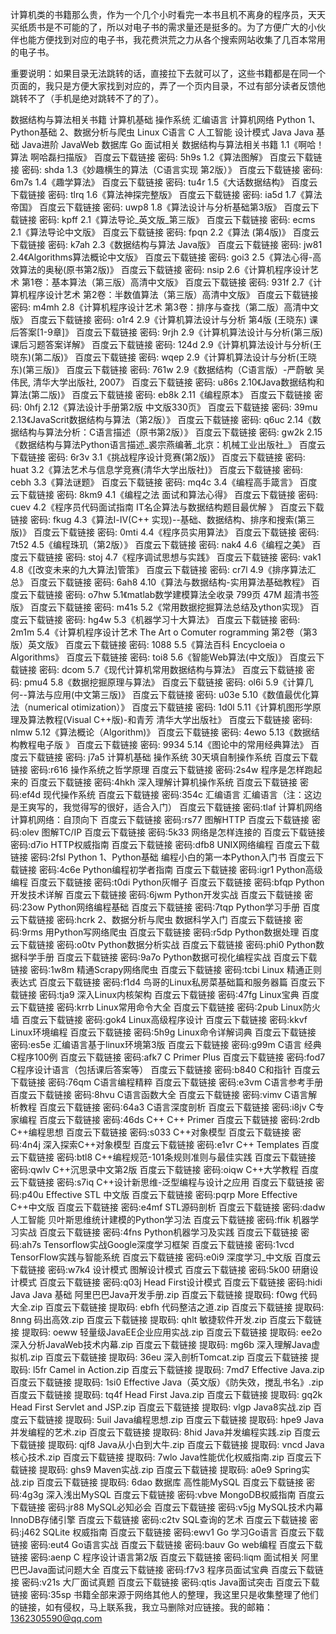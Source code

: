 计算机类的书籍那么贵，作为一个几个小时看完一本书且机不离身的程序员，天天买纸质书是不可能的了，所以对电子书的需求量还是挺多的。为了方便广大的小伙伴也能方便找到对应的电子书，我花费洪荒之力从各个搜索网站收集了几百本常用的电子书。

重要说明：如果目录无法跳转的话，直接拉下去就可以了，这些书籍都是在同一个页面的，我只是方便大家找到对应的，弄了一个页内目录，不过有部分读者反馈他跳转不了（手机是绝对跳转不了的了）。

数据结构与算法相关书籍
计算机基础
操作系统
汇编语言
计算机网络
Python
1、Python基础
2、数据分析与爬虫
Linux
C语言
C
人工智能
设计模式
Java
Java 基础
Java进阶
JavaWeb
数据库
Go
面试相关
数据结构与算法相关书籍
1.1《啊哈！算法 啊哈磊扫描版》 百度云下载链接 密码: 5h9s
1.2《算法图解》 百度云下载链接 密码: shda
1.3《妙趣横生的算法（C语言实现 第2版）》 百度云下载链接 密码: 6m7s
1.4《趣学算法》 百度云下载链接 密码: tu4r
1.5《大话数据结构》 百度云下载链接 密码: tlrq
1.6《算法神探完整版》 百度云下载链接 密码: ia5d
1.7《算法帝国》 百度云下载链接 密码: uwp8
1.8《算法设计与分析基础第3版》 百度云下载链接 密码: kpff
2.1《算法导论_英文版_第三版》 百度云下载链接 密码: ecms
2.1《算法导论中文版》 百度云下载链接 密码: fpqn
2.2《算法 (第4版)》 百度云下载链接 密码: k7ah
2.3《数据结构与算法 Java版》 百度云下载链接 密码: jw81
2.4《Algorithms算法概论中文版》 百度云下载链接 密码: goi3
2.5《算法心得-高效算法的奥秘(原书第2版)》 百度云下载链接 密码: nsip
2.6《计算机程序设计艺术 第1卷：基本算法（第三版）高清中文版》 百度云下载链接 密码: 931f
2.7《计算机程序设计艺术 第2卷：半数值算法（第三版）高清中文版》 百度云下载链接 密码: m4mh
2.8《计算机程序设计艺术 第3卷：排序与查找（第二版）高清中文版》 百度云下载链接 密码: o1r4
2.9《计算机算法设计与分析 第4版 (王晓东) 课后答案[1-9章]》 百度云下载链接 密码: 9rjh
2.9《计算机算法设计与分析(第三版)课后习题答案详解》 百度云下载链接 密码: 124d
2.9《计算机算法设计与分析(王晓东)(第二版)》 百度云下载链接 密码: wqep
2.9《计算机算法设计与分析(王晓东)(第三版)》 百度云下载链接 密码: 761w
2.9《数据结构（C语言版）-严蔚敏 吴伟民, 清华大学出版社, 2007》 百度云下载链接 密码: u86s
2.10《Java数据结构和算法(第二版)》 百度云下载链接 密码: eb8k
2.11《编程原本》 百度云下载链接 密码: 0hfj
2.12《算法设计手册第2版 中文版330页》 百度云下载链接 密码: 39mu
2.13《JavaScrit数据结构与算法（第2版）》 百度云下载链接 密码: q6uc
2.14《数据结构与算法分析：C语言描述（原书第2版）》 百度云下载链接 密码: gw2k
2.15《数据结构与算法Python语言描述_裘宗燕编著_北京：机械工业出版社_》 百度云下载链接 密码: 6r3v
3.1《挑战程序设计竞赛(第2版)》 百度云下载链接 密码: huat
3.2《算法艺术与信息学竞赛(清华大学出版社)》 百度云下载链接 密码: cebh
3.3《算法谜题》 百度云下载链接 密码: mq4c
3.4《编程高手箴言》 百度云下载链接 密码: 8km9
4.1《编程之法 面试和算法心得》 百度云下载链接 密码: cuev
4.2《程序员代码面试指南 IT名企算法与数据结构题目最优解 》 百度云下载链接 密码: fkug
4.3《算法Ⅰ-Ⅳ(C++ 实现)--基础、数据结构、排序和搜索(第三版)》 百度云下载链接 密码: 0mti
4.4《程序员实用算法》 百度云下载链接 密码: 7t52
4.5《编程珠玑（第2版）》 百度云下载链接 密码: nak4
4.6《编程之美》 百度云下载链接 密码: stoj
4.7《程序调试思想与实践》 百度云下载链接 密码: vak1
4.8《[改变未来的九大算法]管策》 百度云下载链接 密码: cr7l
4.9《排序算法汇总》 百度云下载链接 密码: 6ah8
4.10《算法与数据结构-实用算法基础教程》 百度云下载链接 密码: o7hw
5.1《matlab数学建模算法全收录 799页 47M 超清书签版》 百度云下载链接 密码: m41s
5.2《常用数据挖掘算法总结及ython实现》 百度云下载链接 密码: hg4w
5.3《机器学习十大算法》 百度云下载链接 密码: 2m1m
5.4《计算机程序设计艺术 The Art o Comuter rogramming 第2卷（第3版）英文版》 百度云下载链接 密码: 1088
5.5《算法百科 Encycloeia o Algorithms》 百度云下载链接 密码: toi8
5.6《智能Web算法(中文版)》 百度云下载链接 密码: dcom
5.7《现代计算机常用数据结构与算法》 百度云下载链接 密码: pmu4
5.8《数据挖掘原理与算法》 百度云下载链接 密码: ol6i
5.9《计算几何--算法与应用(中文第三版)》 百度云下载链接 密码: u03e
5.10《数值最优化算法（numerical otimization）》 百度云下载链接 密码: 1d0l
5.11《计算机图形学原理及算法教程(Visual C++版)-和青芳 清华大学出版社》 百度云下载链接 密码: nlmw
5.12《算法概论（Algorithm)》 百度云下载链接 密码: 4ewo
5.13《数据结构教程电子版 》 百度云下载链接 密码: 9934
5.14《图论中的常用经典算法》 百度云下载链接 密码: j7a5
计算机基础
操作系统
30天填自制操作系统 百度云下载链接 密码:r616
操作系统之哲学原理 百度云下载链接 密码:2s4w
程序是怎样跑起来的 百度云下载链接 密码:4hkh
深入理解计算机操作系统 百度云下载链接 密码:ef4d
现代操作系统 百度云下载链接 密码:354c
汇编语言
汇编语言（注：这边是王爽写的，我觉得写的很好，适合入门） 百度云下载链接 密码:tlaf
计算机网络
计算机网络：自顶向下 百度云下载链接 密码:rs77
图解HTTP 百度云下载链接 密码:olev
图解TC/IP 百度云下载链接 密码:5k33
网络是怎样连接的 百度云下载链接 密码:d7io
HTTP权威指南 百度云下载链接 密码:dfb8
UNIX网络编程 百度云下载链接 密码:2fsl
Python
1、Python基础
编程小白的第一本Python入门书 百度云下载链接 密码:4c6e
Python编程初学者指南 百度云下载链接 密码:igr1
Python高级编程 百度云下载链接 密码:t0di
Python灰帽子 百度云下载链接 密码:bfqp
Python开发技术详解 百度云下载链接 密码:6jwm
Python开发实战 百度云下载链接 密码:23ow
Python网络编程基础 百度云下载链接 密码:7tqp
Python学习手册 百度云下载链接 密码:hcrk
2、数据分析与爬虫
数据科学入门 百度云下载链接 密码:9rms
用Python写网络爬虫 百度云下载链接 密码:r5dp
Python数据处理 百度云下载链接 密码:o0tv
Python数据分析实战 百度云下载链接 密码:phi0
Python数据科学手册 百度云下载链接 密码:9a7o
Python数据可视化编程实战 百度云下载链接 密码:1w8m
精通Scrapy网络爬虫 百度云下载链接 密码:tcbi
Linux
精通正则表达式 百度云下载链接 密码:f1d4
鸟哥的Linux私房菜基础篇和服务器篇 百度云下载链接 密码:tja9
深入Linux内核架构 百度云下载链接 密码:47fg
Linux宝典 百度云下载链接 密码:krrb
Linux常用命令大全 百度云下载链接 密码:2pub
Linux防火墙 百度云下载链接 密码:gok4
Linux高级程序设计 百度云下载链接 密码:kkvf
Linux环境编程 百度云下载链接 密码:5h9g
Linux命令详解词典 百度云下载链接 密码:es5e
汇编语言基于linux环境第3版 百度云下载链接 密码:g99m
C语言
经典C程序100例 百度云下载链接 密码:afk7
C Primer Plus 百度云下载链接 密码:fod7
C程序设计语言（包括课后答案等） 百度云下载链接 密码:b840
C和指针 百度云下载链接 密码:76qm
C语言编程精粹 百度云下载链接 密码:e3vm
C语言参考手册 百度云下载链接 密码:8hvu
C语言函数大全 百度云下载链接 密码:vimv
C语言解析教程 百度云下载链接 密码:64a3
C语言深度剖析 百度云下载链接 密码:i8jv
C专家编程 百度云下载链接 密码:46ds
C++
C++ Primer 百度云下载链接 密码:2rdb
C++编程思想 百度云下载链接 密码:s033
C++对象模型 百度云下载链接 密码:4n4j
深入探索C++对象模型 百度云下载链接 密码:e1vr
C++ Templates 百度云下载链接 密码:btl8
C++编程规范-101条规则准则与最佳实践 百度云下载链接 密码:qwlv
C++沉思录中文第2版 百度云下载链接 密码:oiqw
C++大学教程 百度云下载链接 密码:s7iq
C++设计新思维-泛型编程与设计之应用 百度云下载链接 密码:p40u
Effective STL 中文版 百度云下载链接 密码:pqrp
More Effective C++中文版 百度云下载链接 密码:e4mf
STL源码剖析 百度云下载链接 密码:dadw
人工智能
贝叶斯思维统计建模的Python学习法 百度云下载链接 密码:ffik
机器学习实战 百度云下载链接 密码:4fns
Python机器学习及实践 百度云下载链接 密码:ah7s
Tensorflow实战Google深度学习框架 百度云下载链接 密码:1vcd
TensorFlow实践与智能系统 百度云下载链接 密码:e0i9
深度学习_中文版 百度云下载链接 密码:w7k4
设计模式
图解设计模式 百度云下载链接 密码:5k00
研磨设计模式 百度云下载链接 密码:q03j
Head First设计模式 百度云下载链接 密码:hidi
Java
Java 基础
阿里巴巴Java开发手册.zip 百度云下载链接 提取码: f0wg
代码大全.zip 百度云下载链接 提取码: ebfh
代码整洁之道.zip 百度云下载链接 提取码: 8nng
码出高效.zip 百度云下载链接 提取码: qhlt
敏捷软件开发.zip 百度云下载链接 提取码: oeww
轻量级JavaEE企业应用实战.zip 百度云下载链接 提取码: ee2o
深入分析JavaWeb技术内幕.zip 百度云下载链接 提取码: mg6b
深入理解Java虚拟机.zip 百度云下载链接 提取码: 36eu
深入剖析Tomcat.zip 百度云下载链接 提取码: l5fr
Camel in Action.zip 百度云下载链接 提取码: 7md7
Effective Java.zip 百度云下载链接 提取码: 1si0
Effective Java（英文版）《防失效，搅乱书名》.zip 百度云下载链接 提取码: tq4f
Head First Java.zip 百度云下载链接 提取码: gq2k
Head First Servlet and JSP.zip 百度云下载链接 提取码: vlgp
Java8实战.zip 百度云下载链接 提取码: 5uil
Java编程思想.zip 百度云下载链接 提取码: hpe9
Java并发编程的艺术.zip 百度云下载链接 提取码: 8hid
Java并发编程实践.zip 百度云下载链接 提取码: qjf8
Java从小白到大牛.zip 百度云下载链接 提取码: vncd
Java核心技术.zip 百度云下载链接 提取码: 7wlo
Java性能优化权威指南.zip 百度云下载链接 提取码: ghs9
Maven实战.zip 百度云下载链接 提取码: a0e9
Spring实战.zip 百度云下载链接 提取码: 6dao
数据库
高性能MySQL 百度云下载链接 密码:4g3g
深入浅出MySQL 百度云下载链接 密码:vbve
MongoDB权威指南 百度云下载链接 密码:jr88
MySQL必知必会 百度云下载链接 密码:v5jg
MySQL技术内幕InnoDB存储引擎 百度云下载链接 密码:c2tv
SQL查询的艺术 百度云下载链接 密码:j462
SQLite 权威指南 百度云下载链接 密码:ewv1
Go
学习Go语言 百度云下载链接 密码:eut4
Go语言实战 百度云下载链接 密码:bauv
Go web编程 百度云下载链接 密码:aenp
C 程序设计语言第2版 百度云下载链接 密码:liqm
面试相关
阿里巴巴Java面试问题大全 百度云下载链接 密码:f7v3
程序员面试宝典 百度云下载链接 密码:v21s
大厂面试真题 百度云下载链接 密码:qtis
Java面试突击 百度云下载链接 密码:35sp
书籍全部来源于网络其他人的整理，我这里只是收集整理了他们的链接，如有侵权，马上联系我，我立马删除对应链接。我的邮箱：1362305590@qq.com